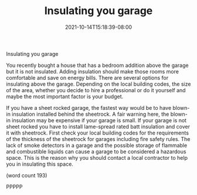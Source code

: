 ﻿---
title: "Insulating you garage"
date: 2021-10-14T15:18:39-08:00
description: "Garage Remodeling Tips for Web Success"
featured_image: "/images/Garage Remodeling.jpg"
tags: ["Garage Remodeling"]
---

Insulating you garage


You recently bought a house that has a bedroom addition above the 
garage but it is not insulated. Adding insulation should make those 
rooms more comfortable and save on energy bills. There are several 
options for insulating above the garage.  Depending on the local 
building codes, the size of the area, whether you decide to hire a 
professional or do it yourself and maybe the most important 
factor is your budget.

If you have a sheet rocked garage, the fastest way would be to have 
blown-in insulation installed behind the sheetrock. A fair warning
here, the blown-in insulation may be expensive if your garage 
is small. If your garage is not sheet rocked you have to install 
lame-spread rated batt insulation and cover it with sheetrock. First check 
your local building codes for the requirements of  the thickness of the
sheetrock for garages including fire safety rules. The lack of smoke detectors in 
a garage and the possible storage of flammable and combustible 
liquids can cause a garage to be considered a hazardous space. This is 
the reason why you should contact a local contractor to help you
in insulating this space.

(word count 193)

PPPPP

